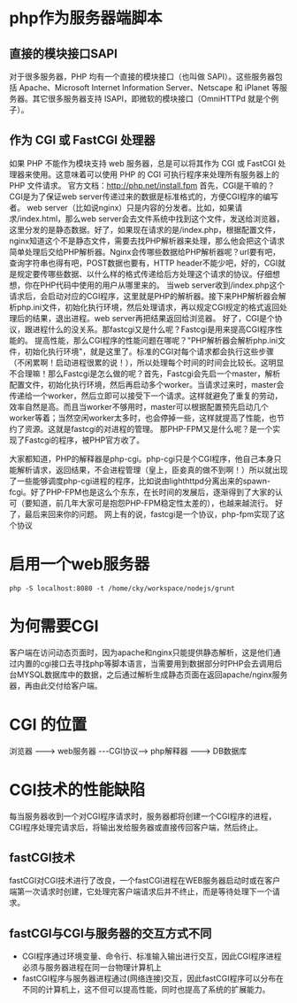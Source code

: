 # php作为服务器端脚本

## 直接的模块接口SAPI

对于很多服务器，PHP 均有一个直接的模块接口（也叫做 SAPI）。这些服务器包括 Apache、Microsoft Internet Information Server、Netscape 和 iPlanet 等服务器。其它很多服务器支持 ISAPI，即微软的模块接口（OmniHTTPd 就是个例子）。

## 作为 CGI 或 FastCGI 处理器

如果 PHP 不能作为模块支持 web 服务器，总是可以将其作为 CGI 或 FastCGI 处理器来使用。这意味着可以使用 PHP 的 CGI 可执行程序来处理所有服务器上的 PHP 文件请求。
官方文档：http://php.net/install.fpm
    首先，CGI是干嘛的？CGI是为了保证web server传递过来的数据是标准格式的，方便CGI程序的编写者。
    web server（比如说nginx）只是内容的分发者。比如，如果请求/index.html，那么web server会去文件系统中找到这个文件，发送给浏览器，这里分发的是静态数据。好了，如果现在请求的是/index.php，根据配置文件，nginx知道这个不是静态文件，需要去找PHP解析器来处理，那么他会把这个请求简单处理后交给PHP解析器。Nginx会传哪些数据给PHP解析器呢？url要有吧，查询字符串也得有吧，POST数据也要有，HTTP header不能少吧，好的，CGI就是规定要传哪些数据、以什么样的格式传递给后方处理这个请求的协议。仔细想想，你在PHP代码中使用的用户从哪里来的。
    当web server收到/index.php这个请求后，会启动对应的CGI程序，这里就是PHP的解析器。接下来PHP解析器会解析php.ini文件，初始化执行环境，然后处理请求，再以规定CGI规定的格式返回处理后的结果，退出进程。web server再把结果返回给浏览器。
好了，CGI是个协议，跟进程什么的没关系。那fastcgi又是什么呢？Fastcgi是用来提高CGI程序性能的。
    提高性能，那么CGI程序的性能问题在哪呢？"PHP解析器会解析php.ini文件，初始化执行环境"，就是这里了。标准的CGI对每个请求都会执行这些步骤（不闲累啊！启动进程很累的说！），所以处理每个时间的时间会比较长。这明显不合理嘛！那么Fastcgi是怎么做的呢？首先，Fastcgi会先启一个master，解析配置文件，初始化执行环境，然后再启动多个worker。当请求过来时，master会传递给一个worker，然后立即可以接受下一个请求。这样就避免了重复的劳动，效率自然是高。而且当worker不够用时，master可以根据配置预先启动几个worker等着；当然空闲worker太多时，也会停掉一些，这样就提高了性能，也节约了资源。这就是fastcgi的对进程的管理。
那PHP-FPM又是什么呢？是一个实现了Fastcgi的程序，被PHP官方收了。

大家都知道，PHP的解释器是php-cgi。php-cgi只是个CGI程序，他自己本身只能解析请求，返回结果，不会进程管理（皇上，臣妾真的做不到啊！）所以就出现了一些能够调度php-cgi进程的程序，比如说由lighthttpd分离出来的spawn-fcgi。好了PHP-FPM也是这么个东东，在长时间的发展后，逐渐得到了大家的认可（要知道，前几年大家可是抱怨PHP-FPM稳定性太差的），也越来越流行。
好了，最后来回来你的问题。
网上有的说，fastcgi是一个协议，php-fpm实现了这个协议

# 启用一个web服务器

`php -S localhost:8080 -t /home/cky/workspace/nodejs/grunt`

# 为何需要CGI

客户端在访问动态页面时，因为apache和nginx只能提供静态解析，这是他们通过内置的cgi接口去寻找php等脚本语言，当需要用到数据部分时PHP会去调用后台MYSQL数据库中的数据，之后通过解析生成静态页面在返回apache/nginx服务器，再由此交付给客户端。

# CGI 的位置

浏览器 ---> web服务器 ---CGI协议--> php解释器 ---> DB数据库

# CGI技术的性能缺陷

每当服务器收到一个对CGI程序请求时，服务器都将创建一个CGI程序的进程，CGI程序处理完请求后，将输出发给服务器或直接传回客户端，然后终止。

## fastCGI技术

fastCGI对CGI技术进行了改良，一个fastCGI进程在WEB服务器启动时或在客户端第一次请求时创建，它处理完客户端请求后并不终止，而是等待处理下一个请求。

## fastCGI与CGI与服务器的交互方式不同

- CGI程序通过环境变量、命令行、标准输入输出进行交互，因此CGI程序进程必须与服务器进程在同一台物理计算机上
- fastCGI程序与服务器进程通过(网络连接)交互，因此fastCGI程序可以分布在不同的计算机上，这不但可以提高性能，同时也提高了系统的扩展能力。
